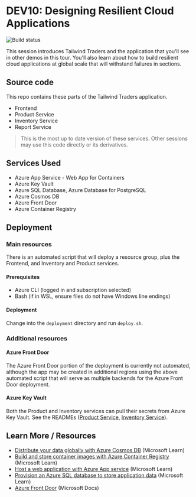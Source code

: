 # DEV10: Designing Resilient Cloud Applications

![Build status](https://dev.azure.com/devrel/Ignite-Tour-LP1S1/_apis/build/status/LP1S1%20Build)

This session introduces Tailwind Traders and the application that you'll see in other demos in this tour. You'll also learn about how to build resilient cloud applications at global scale that will withstand failures in sections.

## Source code

This repo contains these parts of the Tailwind Traders application. 

* Frontend
* Product Service
* Inventory Service
* Report Service

> This is the most up to date version of these services. Other sessions may use this code directly or its derivatives.


## Services Used

* Azure App Service - Web App for Containers
* Azure Key Vault
* Azure SQL Database, Azure Database for PostgreSQL
* Azure Cosmos DB
* Azure Front Door
* Azure Container Registry

  
## Deployment

### Main resources

There is an automated script that will deploy a resource group, plus the Frontend, and Inventory and Product services.

#### Prerequisites

* Azure CLI (logged in and subscription selected)
* Bash (if in WSL, ensure files do not have Windows line endings)

#### Deployment

Change into the `deployment` directory and run `deploy.sh`.


### Additional resources

#### Azure Front Door

The Azure Front Door portion of the deployment is currently not automated, although the app may be created in additional regions using the above automated script that will serve as multiple backends for the Azure Front Door deployment.

#### Azure Key Vault

Both the Product and Inventory services can pull their secrets from Azure Key Vault. See the READMEs ([Product Service](src/product-service/README.md), [Inventory Service](src/inventory-service/README.md)).


## Learn More / Resources

* [Distribute your data globally with Azure Cosmos DB](https://docs.microsoft.com/learn/modules/distribute-data-globally-with-cosmos-db/?WT.mc_id=msignitethetour-github-dev10) (Microsoft Learn)
* [Build and store container images with Azure Container Registry](https://docs.microsoft.com/learn/modules/build-and-store-container-images/?WT.mc_id=msignitethetour-github-dev1) (Microsoft Learn)
* [Host a web application with Azure App service](https://docs.microsoft.com/learn/modules/host-a-web-app-with-azure-app-service/?WT.mc_id=msignitethetour-github-dev1) (Microsoft Learn)
* [Provision an Azure SQL database to store application data](https://docs.microsoft.com/learn/modules/provision-azure-sql-db/?WT.mc_id=msignitethetour-github-dev1) (Microsoft Learn)
* [Azure Front Door](https://docs.microsoft.com/azure/frontdoor/?WT.mc_id=msignitethetour-github-dev1) (Microsoft Docs)

